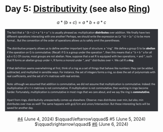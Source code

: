 # Day 5: [Distributivity](https://en.wikipedia.org/wiki/Distributive_property) (see also [Ring](https://en.wikipedia.org/wiki/Ring_(mathematics)))

$$ a*(b+c)=a*b+a*c $$

<picture><img alt="Day 5" src="0005.png"></picture>

<center><a href="0004.html">#4</a> (June 4, 2024) $\qquad\leftarrow\qquad$ #5 (June 5, 2024) $\qquad\rightarrow\qquad$ <a href="0006.html">#6</a> (June 6, 2024) </center>

